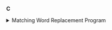 **C**

<details>
<summary>Matching Word Replacement Program</summary/>
Performing pattern-matching replacements on a given string.
<object data="https://github.com/Daniel-Waits/DanielW/tree/main/C_Assignment_1" type="application/pdf" width="700px" height="700px">
    <embed src=https://github.com/Daniel-Waits/DanielW/tree/main/C_Assignment_1">
        <p>View Program Files: <a href="https://github.com/Daniel-Waits/DanielW/tree/main/C_Assignment_1">View Report</a>.</p>
    </embed>
</object>
<details>

**Python**

<details>
<summary>Matching Word Replacement Program</summary/>
  
<details>

**Simulink**

<details>
<summary>Matching Word Replacement Program</summary/>
  
<details>

**Java**

<details>
<summary>Matching Word Replacement Program</summary/>
  
<details>
